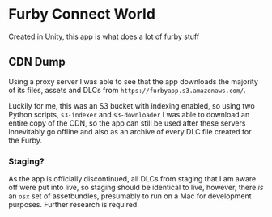 # Furby Connect World
Created in Unity, this app is what does a lot of furby stuff


## CDN Dump
Using a proxy server I was able to see that the app downloads the majority of its files, assets and DLCs from `https://furbyapp.s3.amazonaws.com/`.

Luckily for me, this was an S3 bucket with indexing enabled, so using two Python scripts, `s3-indexer` and `s3-downloader` I was able to download an entire copy of the CDN, so the app can still be used after these servers innevitably go offline and also as an archive of every DLC file created for the Furby.


### Staging?
As the app is officially discontinued, all DLCs from staging that I am aware off were put into live, so staging should be identical to live, however, there _is_ an `osx` set of assetbundles, presumably to run on a Mac for development purposes. Further research is required.